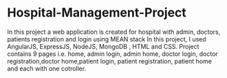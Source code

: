 # Hospital-Management-Project
In this project a web application  is created for hospital with admin, doctors, patients registration and login using MEAN stack
In this project, I used AngularJS, ExpressJS, NodeJS, MongoDB , HTML and CSS.
Project contains 9 pages i.e. home, admin login, admin home, doctor login, doctor registration,doctor home,patient login, patient registration, patient home and each with one cotroller.
